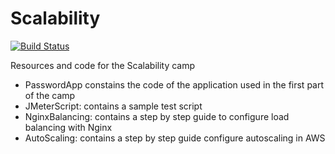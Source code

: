 # Scalability

[![Build Status](https://travis-ci.org/auth0-eng-camp/Scalability.svg?branch=master)](https://travis-ci.org/auth0-eng-camp/Scalability)

Resources and code for the Scalability camp

* PasswordApp constains the code of the application used in the first part of the camp
* JMeterScript: contains a sample test script
* NginxBalancing: contains a step by step guide to configure load balancing with Nginx
* AutoScaling: contains a step by step guide configure autoscaling in AWS
